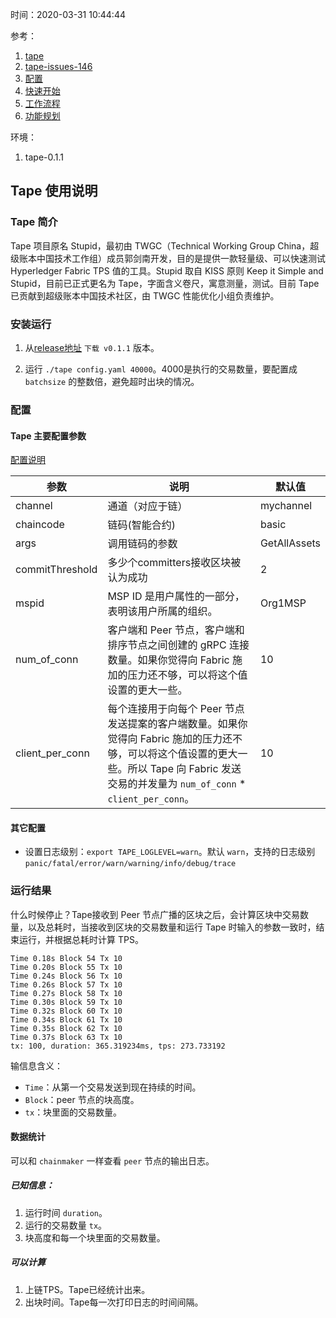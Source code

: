 时间：2020-03-31 10:44:44

参考：

1. [tape](https://github.com/Hyperledger-TWGC/tape)
2. [tape-issues-146](https://github.com/Hyperledger-TWGC/tape/issues/146)
3. [配置](https://github.com/Hyperledger-TWGC/tape/blob/master/docs/configfile.md)
3. [快速开始](https://github.com/Hyperledger-TWGC/tape/blob/master/docs/gettingstarted.md)
4. [工作流程](https://github.com/Hyperledger-TWGC/tape/blob/master/docs/workflow.md#%E5%B7%A5%E4%BD%9C%E6%B5%81%E7%A8%8B)
4. [功能规划](https://github.com/Hyperledger-TWGC/tape/blob/master/docs/roadmap.md)

环境：

1. tape-0.1.1

## Tape 使用说明

### Tape 简介

Tape 项目原名 Stupid，最初由 TWGC（Technical Working Group China，超级账本中国技术工作组）成员郭剑南开发，目的是提供一款轻量级、可以快速测试 Hyperledger Fabric TPS 值的工具。Stupid 取自 KISS 原则 Keep it Simple and Stupid，目前已正式更名为 Tape，字面含义卷尺，寓意测量，测试。目前 Tape 已贡献到超级账本中国技术社区，由 TWGC 性能优化小组负责维护。

### 安装运行

1. 从[release地址](https://github.com/Hyperledger-TWGC/tape/releases) `下载 v0.1.1`  版本。

2. 运行 `./tape config.yaml 40000`。4000是执行的交易数量，要配置成 `batchsize` 的整数倍，避免超时出块的情况。

### 配置

#### Tape 主要配置参数

[配置说明](https://github.com/Hyperledger-TWGC/tape/blob/master/docs/configfile.md)

| 参数 | 说明 | 默认值 |
| ---- | ---- | ------ |
| channel | 通道（对应于链） | mychannel |
| chaincode | 链码(智能合约) | basic |
| args | 调用链码的参数 | GetAllAssets |
| commitThreshold | 多少个committers接收区块被认为成功 | 2 |
| mspid | MSP ID 是用户属性的一部分，表明该用户所属的组织。 | Org1MSP |
|num_of_conn      | 客户端和 Peer 节点，客户端和排序节点之间创建的 gRPC 连接数量。如果你觉得向 Fabric 施加的压力还不够，可以将这个值设置的更大一些。 | 10 |
|client_per_conn | 每个连接用于向每个 Peer 节点发送提案的客户端数量。如果你觉得向 Fabric 施加的压力还不够，可以将这个值设置的更大一些。所以 Tape 向 Fabric 发送交易的并发量为 `num_of_conn` * `client_per_conn`。 | 10 |

#### 其它配置

* 设置日志级别：`export TAPE_LOGLEVEL=warn`。默认 `warn`，支持的日志级别 `panic/fatal/error/warn/warning/info/debug/trace`

### 运行结果

什么时候停止？Tape接收到 Peer 节点广播的区块之后，会计算区块中交易数量，以及总耗时，当接收到区块的交易数量和运行 Tape 时输入的参数一致时，结束运行，并根据总耗时计算 TPS。

```
Time 0.18s Block 54 Tx 10
Time 0.20s Block 55 Tx 10
Time 0.24s Block 56 Tx 10
Time 0.26s Block 57 Tx 10
Time 0.27s Block 58 Tx 10
Time 0.30s Block 59 Tx 10
Time 0.32s Block 60 Tx 10
Time 0.34s Block 61 Tx 10
Time 0.35s Block 62 Tx 10
Time 0.37s Block 63 Tx 10
tx: 100, duration: 365.319234ms, tps: 273.733192
```
输信息含义：

* `Time`：从第一个交易发送到现在持续的时间。
* `Block`：peer 节点的块高度。
* `tx`：块里面的交易数量。

#### 数据统计

可以和 `chainmaker` 一样查看 `peer` 节点的输出日志。

##### 已知信息：

1. 运行时间 `duration`。
2. 运行的交易数量 `tx`。
2. 块高度和每一个块里面的交易数量。

##### 可以计算

1. 上链TPS。Tape已经统计出来。
2. 出块时间。Tape每一次打印日志的时间间隔。

